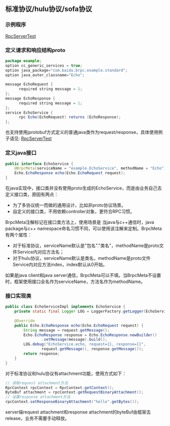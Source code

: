 ## 标准协议/hulu协议/sofa协议

### 示例程序
[RpcServerTest](https://github.com/baidu/brpc-java/blob/master/brpc-java-examples/src/main/java/com/baidu/brpc/example/standard/RpcServerTest.java)

### 定义请求和响应结构proto
```java
package example;
option cc_generic_services = true;
option java_package="com.baidu.brpc.example.standard";
option java_outer_classname="Echo";
 
message EchoRequest {
      required string message = 1;
};
message EchoResponse {
      required string message = 1;
};
service EchoService {
      rpc Echo(EchoRequest) returns (EchoResponse);
};
```

也支持使用jprotobuf方式定义的普通java类作为request/response，具体使用例子请见:
[RpcServerTest](https://github.com/baidu/brpc-java/blob/master/brpc-java-examples/src/main/java/com/baidu/brpc/example/jprotobuf/RpcServerTest.java)

### 定义java接口
```java
public interface EchoService {
    @BrpcMeta(serviceName = "example.EchoService", methodName = "Echo")
    Echo.EchoResponse echo(Echo.EchoRequest request);
}
```
在java实现中，接口类并没有使用proto生成的EchoService，而是由业务自己去定义接口类，原因有两点：
- 为了多协议统一而做的通用设计，比如非proto协议场景。
- 自定义的接口类，不用依赖controller对象，更符合RPC习惯。

BrpcMeta注解标记在接口类方法上，使用场景是 当java与c++通信时，java package与c++ namespace命名习惯不同，可以使用该注解来定制。BrpcMeta有两个属性：

- 对于标准协议，serviceName默认是"包名"."类名"，methodName是proto文件Service内对应方法名；
- 对于hulu协议，serviceName默认是类名，methodName是proto文件Service内对应方法index，index默认从0开始。

如果是java client和java server通信，BrpcMeta可以不填。当BrpcMeta不设置时，框架使用接口全名作为serviceName，方法名作为methodName。

### 接口实现类

```java
public class EchoServiceImpl implements EchoService {
    private static final Logger LOG = LoggerFactory.getLogger(EchoServiceImpl.class);
 
    @Override
    public Echo.EchoResponse echo(Echo.EchoRequest request) {
        String message = request.getMessage();
        Echo.EchoResponse response = Echo.EchoResponse.newBuilder()
                .setMessage(message).build();
        LOG.debug("EchoService.echo, request={}, response={}",
                request.getMessage(), response.getMessage());
        return response;
    }
}
```
    
对于标准协议和hulu协议有attachment功能，使用方式如下：

```java
// 读取request attachment方法
RpcContext rpcContext = RpcContext.getContext();
ByteBuf attachment = rpcContext.getRequestBinaryAttachment();
// 设置response attachment方法
rpcContext.setResponseBinaryAttachment("hello".getBytes());
```

server端request attachment和response attachment的byteBuf由框架去release，业务不需要手动释放。